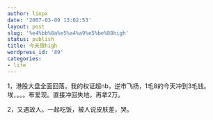 ```yaml
---
author: linpx
date: '2007-03-09 13:02:53'
layout: post
slug: '%e4%bb%8a%e5%a4%a9%e5%be%88high'
status: publish
title: 今天很high
wordpress_id: '89'
categories:
- life
---
```


1，港股大盘全面回落。我的权证超nb，逆市飞扬，1毛8的今天冲到3毛钱。埃，。。。布爱现。直接冲回失地，再拿2万。

  
2，又遇故人。一起吃饭，被人说皮肤差，哭。

